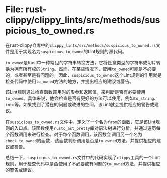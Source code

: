 # File: rust-clippy/clippy_lints/src/methods/suspicious_to_owned.rs

在rust-clippy仓库中的`clippy_lints/src/methods/suspicious_to_owned.rs`文件是用于实现名为`suspicious_to_owned`的Lint规则的源代码。

`to_owned`是Rust中一种常见的字符串转换方法，它将任意类型的字符串或切片转换为拥有所有权的`String`。然而，在某些情况下，使用`to_owned`可能是不必要的，或者甚至是有问题的。因此，`suspicious_to_owned`这个Lint规则的作用就是检查代码中使用`to_owned`方法的地方，并提出相应的建议或警告。

该Lint规则通过检查函数调用时的形参和返回值，来判断是否有必要使用`to_owned`。具体来说，他会检查是否有更好的方法可以使用，例如`to_string`、`into`等。如果找到了潜在的问题或改进的空间，该Lint就会提供相应的警告或建议。

在`suspicious_to_owned.rs`文件中，定义了一个名为`from`的函数，它是该Lint规则的入口点。该函数使用`rustc_ast_pretty`库对语法树进行分析，并通过遍历每个函数调用来进行检查。对于每个函数调用，该函数会调用另一个名为`check_to_owned`的函数，该函数判断调用是否是`to_owned`方法，并提供相应的建议或警告。

总结一下，`suspicious_to_owned.rs`文件中的代码实现了`clippy`工具的一个Lint规则，用于检查代码中是否使用了不必要或有问题的`to_owned`方法，并提供相应的警告或建议。

